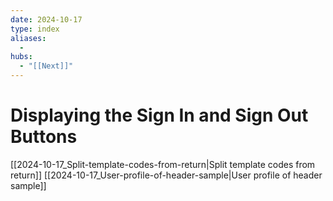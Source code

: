 ```yaml
---
date: 2024-10-17
type: index
aliases:
  -
hubs:
  - "[[Next]]"
---
```


# Displaying the Sign In and Sign Out Buttons

[[2024-10-17_Split-template-codes-from-return|Split template codes from return]]
[[2024-10-17_User-profile-of-header-sample|User profile of header sample]]

